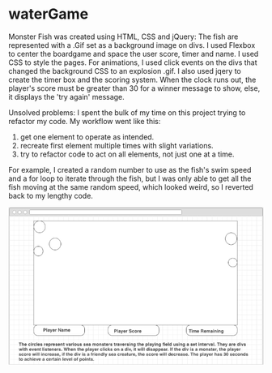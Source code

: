 # waterGame
Monster Fish was created using HTML, CSS and jQuery:
The fish are represented with a .Gif set as a background image on divs. I used Flexbox to center the boardgame and space the user score, timer and name.
I used CSS to style the pages.
For animations, I used click events on the divs that changed the background CSS to an explosion .gif. 
I also used jqery to create the timer box and the scoring system. 
When the clock runs out, the player's score must be greater than 30 for a winner message to show, else, it displays the 'try again' message. 

Unsolved problems: 
I spent the bulk of my time on this project trying to refactor my code. My workflow went like this: 
1. get one element to operate as intended. 
2. recreate first element multiple times with slight variations. 
3. try to refactor code to act on all elements, not just one at a time. 

For example, I created a random number to use as the fish's swim speed and a for loop to iterate through the fish, but I was only able to get all the fish
moving at the same random speed, which looked weird, so I reverted back to my lengthy code.


![alt tag](./assets/watergame.png)

